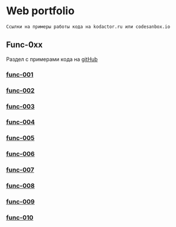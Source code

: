 # Web portfolio
`Ссылки на примеры работы кода на kodactor.ru или codesanbox.io`

## Func-0xx
Раздел с примерами кода на [gitHub](https://github.com/rukivbruki/ITMO_Web_Portfolio/tree/master/func-0xx)

### [func-001](https://codesandbox.io/s/task-on-this-rk31e)
### [func-002](https://kodaktor.ru/?!=func_24b55)
### [func-003](https://kodaktor.ru/?!=func_b8c98)
### [func-004](https://kodaktor.ru/?!=func_5ff25)
### [func-005](https://codesandbox.io/s/carry-task-lgyfm)
### [func-006](https://kodaktor.ru/?!=func_04c1d)
### [func-007](https://codesandbox.io/s/callbacks-iy0rs)
### [func-008](https://kodaktor.ru/?!=func_eb680)
### [func-009](https://kodaktor.ru/?!=func_77641)
### [func-010](https://codesandbox.io/s/lambda-programming-yth9h)
